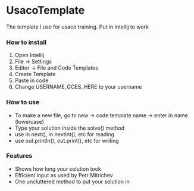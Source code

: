 # UsacoTemplate
The template I use for usaco training. Put in Intellij to work

### How to install
1. Open Intellij
2. File -> Settings
3. Editor -> File and Code Templates
4. Create Template
5. Paste in code
6. Change USERNAME_GOES_HERE to your username

### How to use
* To make a new file, go to new -> code template name -> enter in name (lowercase)
* Type your solution inside the solve() method
* use in.next(), in.nextInt(), etc for reading
* use out.println(), out.print(), etc for writing

### Features
* Shows how long your solution took
* Efficient input as used by Petr Mitrichev
* One uncluttered method to put your solution in
